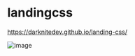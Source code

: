 # landingcss

https://darknitedev.github.io/landing-css/

![image](https://user-images.githubusercontent.com/99200113/169941685-33b96e47-595d-4fd2-bed1-fcd27847d6c6.png)
